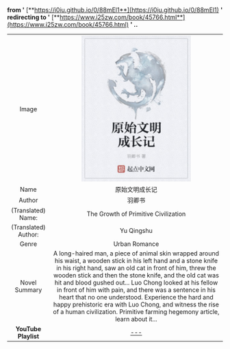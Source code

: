 <meta charset="UTF-8">

<meta name="viewport" content="width=device-width, initial-scale=1.0">

<meta http-equiv="refresh" content="5;url=https://www.i25zw.com/book/45766.html">

**from '** [**https://i0iu.github.io/0/88mEl1**](https://i0iu.github.io/0/88mEl1) **' redirecting to '** [**https://www.i25zw.com/book/45766.html**](https://www.i25zw.com/book/45766.html) **' ..**


|||
| :---: | :---: |
| Image | <img src="cover.jpeg" width=255px> |
| Name | 原始文明成长记 |
| Author | 羽卿书 |
| (Translated) Name: | The Growth of Primitive Civilization |
| (Translated) Author: | Yu Qingshu |
| Genre | Urban Romance |
| Novel Summary | A long-haired man, a piece of animal skin wrapped around his waist, a wooden stick in his left hand and a stone knife in his right hand, saw an old cat in front of him, threw the wooden stick and then the stone knife, and the old cat was hit and blood gushed out... Luo Chong looked at his fellow in front of him with pain, and there was a sentence in his heart that no one understood. Experience the hard and happy prehistoric era with Luo Chong, and witness the rise of a human civilization. Primitive farming hegemony article, learn about it... |
| **YouTube Playlist** | [---](---) |
